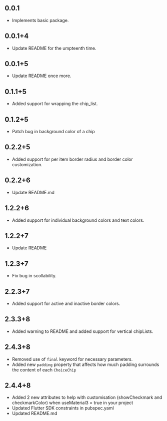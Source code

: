 ## 0.0.1

- Implements basic package.

## 0.0.1+4

- Update README for the umpteenth time.

## 0.0.1+5

- Update README once more.

## 0.1.1+5

- Added support for wrapping the chip_list.

## 0.1.2+5

- Patch bug in background color of a chip

## 0.2.2+5

- Added support for per item border radius and border color customization.

## 0.2.2+6

- Update README.md

## 1.2.2+6

- Added support for individual background colors and text colors.

## 1.2.2+7

- Update README

## 1.2.3+7

- Fix bug in scollability.

## 2.2.3+7

- Added support for active and inactive border colors.

## 2.3.3+8

- Added warning to README and added support for vertical chipLists.

## 2.4.3+8

- Removed use of `final` keyword for necessary parameters.
- Added new `padding` property that affects how much padding surrounds the content of each `ChoiceChip`


## 2.4.4+8

- Added 2 new attributes to help with customisation (showCheckmark and checkmarkColor) when useMaterial3 = true in your project
- Updated Flutter SDK constraints in pubspec.yaml
- Updated README.md